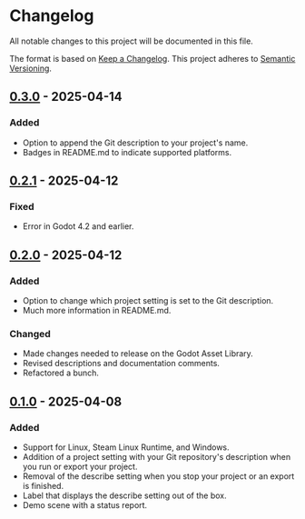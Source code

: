 # Changelog

All notable changes to this project will be documented in this file.

The format is based on [Keep a Changelog](https://keepachangelog.com/en/1.1.0/). This project adheres to [Semantic Versioning](https://semver.org/spec/v2.0.0.html).

## [0.3.0] - 2025-04-14

### Added

- Option to append the Git description to your project's name.
- Badges in README.md to indicate supported platforms.

## [0.2.1] - 2025-04-12

### Fixed

- Error in Godot 4.2 and earlier.

## [0.2.0] - 2025-04-12

### Added

- Option to change which project setting is set to the Git description.
- Much more information in README.md.

### Changed

- Made changes needed to release on the Godot Asset Library.
- Revised descriptions and documentation comments.
- Refactored a bunch.

## [0.1.0] - 2025-04-08

### Added

- Support for Linux, Steam Linux Runtime, and Windows.
- Addition of a project setting with your Git repository's description when you run or export your project.
- Removal of the describe setting when you stop your project or an export is finished.
- Label that displays the describe setting out of the box.
- Demo scene with a status report.

[0.3.0]: https://github.com/zibetnu/godot-git-describe/compare/0.2.1...0.3.0
[0.2.1]: https://github.com/zibetnu/godot-git-describe/compare/0.2.0...0.2.1
[0.2.0]: https://github.com/zibetnu/godot-git-describe/compare/0.1.0...0.2.0
[0.1.0]: https://github.com/zibetnu/godot-git-describe/releases/tag/0.1.0

